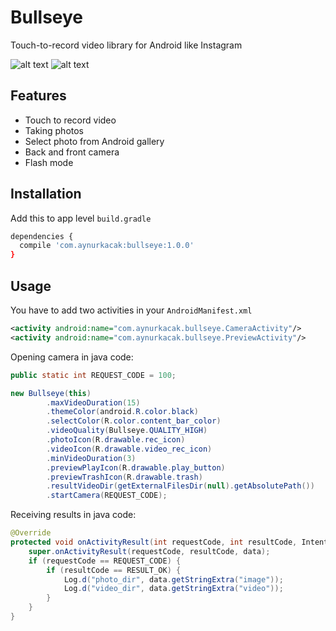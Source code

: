 # Bullseye
Touch-to-record video library for Android like Instagram

![alt text][logo2]
![alt text][logo]

[logo]: https://github.com/aynurkacak/bullseye/blob/master/screenshots/camera.png "Video Screen"
[logo2]: https://github.com/aynurkacak/bullseye/blob/master/screenshots/photo.png "Photo Screen"

## Features

- Touch to record video
- Taking photos
- Select photo from Android gallery
- Back and front camera
- Flash mode

## Installation

Add this to app level `build.gradle`

```sh
dependencies {
  compile 'com.aynurkacak:bullseye:1.0.0'
}
```

## Usage

You have to add two activities in your `AndroidManifest.xml`

```xml
<activity android:name="com.aynurkacak.bullseye.CameraActivity"/>
<activity android:name="com.aynurkacak.bullseye.PreviewActivity"/>
```

Opening camera in java code:

```java
public static int REQUEST_CODE = 100;

new Bullseye(this)
        .maxVideoDuration(15)
        .themeColor(android.R.color.black)
        .selectColor(R.color.content_bar_color)
        .videoQuality(Bullseye.QUALITY_HIGH)
        .photoIcon(R.drawable.rec_icon)
        .videoIcon(R.drawable.video_rec_icon)
        .minVideoDuration(3)
        .previewPlayIcon(R.drawable.play_button)
        .previewTrashIcon(R.drawable.trash)
        .resultVideoDir(getExternalFilesDir(null).getAbsolutePath())
        .startCamera(REQUEST_CODE);
```

Receiving results in java code:

```java
@Override
protected void onActivityResult(int requestCode, int resultCode, Intent data) {
    super.onActivityResult(requestCode, resultCode, data);
    if (requestCode == REQUEST_CODE) {
        if (resultCode == RESULT_OK) {
            Log.d("photo_dir", data.getStringExtra("image"));
            Log.d("video_dir", data.getStringExtra("video"));
        }
    }
}
```
